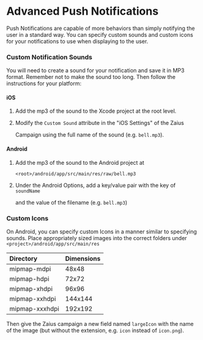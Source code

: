 # Advanced Push Notifications

Push Notifications are capable of more behaviors than simply notifying the user in a standard way. You can specify custom sounds and custom icons for your notifications to use when displaying to the user.

### Custom Notification Sounds

You will need to create a sound for your notification and save it in MP3 format. Remember not to make the sound too long. Then follow the instructions for your platform:

#### iOS

1. Add the mp3 of the sound to the Xcode project at the root level.
2. Modify the `Custom Sound` attribute in the "iOS Settings" of the Zaius

   Campaign using the full name of the sound \(e.g. `bell.mp3`\).

#### Android

1. Add the mp3 of the sound to the Android project at

   `<root>/android/app/src/main/res/raw/bell.mp3`

2. Under the Android Options, add a key/value pair with the key of `soundName`

   and the value of the filename \(e.g. `bell.mp3`\)

### Custom Icons

On Android, you can specify custom Icons in a manner similar to specifying sounds. Place appropriately sized images into the correct folders under `<project>/android/app/src/main/res`

| Directory | Dimensions |
| :--- | :--- |
| mipmap-mdpi | 48x48 |
| mipmap-hdpi | 72x72 |
| mipmap-xhdpi | 96x96 |
| mipmap-xxhdpi | 144x144 |
| mipmap-xxxhdpi | 192x192 |

Then give the Zaius campaign a new field named `largeIcon` with the name of the image \(but without the extension, e.g. `icon` instead of `icon.png`\).

